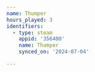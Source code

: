 ```yaml
---
name: Thumper
hours_played: 3
identifiers:
  - type: steam
    appid: '356400'
    name: Thumper
    synced_on: '2024-07-04'

---
```


